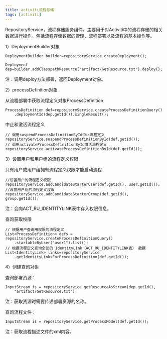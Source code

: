```yaml
---
title: activiti流程存储
tags: [activiti]
---
```


RepositoryService，流程存储服务组件。主要用于对Activiti中的流程存储的相关数据进行操作。包括流程存储数据的管理、流程部署以及流程的基本操作等。

1）DeploymentBuilder对象

```
DeploymentBuilder builder=repositoryService.createDeployment();

Deployment dep=builder.addClasspathResource("artifact/GetResource.txt").deploy();
```

注：调用deploy方法部署，返回Deployment对象。

2）processDefinition对象

从流程部署中获取流程定义对象ProcessDefinition

```
ProcessDefinition def=repositoryService.createProcessDefinitionQuery()
    .deploymentId(dep.getId()).singleResult();
```

中止和激活流程定义

```
// 调用suspendProcessDefinitionById中止流程定义 
repositoryService.suspendProcessDefinitionById(def.getId());
// 调用activateProcessDefinitionById激活流程定义 
repositoryService.activateProcessDefinitionById(def.getId());
```

3）设置用户和用户组的流程定义权限

只有用户或用户组拥有流程定义权限才能启动流程

```
//设置用户的流程定义权限
repositoryService.addCandidateStarterUser(def.getId(), user.getId());
//设置用户组的流程定义权限
repositoryService.addCandidateStarterGroup(def.getId(), group.getId());
```

注：会向ACT_RU_IDENTITYLINK表中存入权限信息。

查询获取权限

```
// 根据用户查询用权限的流程定义
List<ProcessDefinition> defs = repositoryService.createProcessDefinitionQuery()
    .startableByUser("user1").list();
// 根据流程定义查询全部的 IdentityLink（ACT_RU_IDENTITYLINK表） 数据
List<IdentityLink> links=repositoryService
    .getIdentityLinksForProcessDefinition(def.getId());
```

4）创建查询对象

查询部署资源：

```
InputStream is = repositoryService.getResourceAsStream(dep.getId(), 
    "artifact/GetResource.txt");
```

注：获取资源时需要传递部署资源的名称。

查询流程文件：

```
InputStream is = repositoryService.getProcessModel(def.getId());
```

注：获取流程描述文件的xml内容。